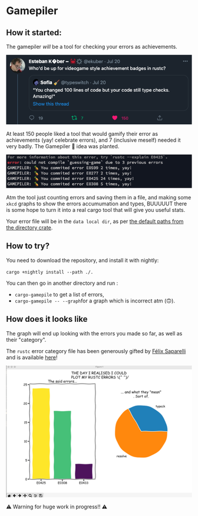 # Gamepiler

## How it started:
The gamepiler *will* be a tool for checking your errors as achievements.

![tweet](tweet.png)



At least 150 people liked a tool that would gamify their error as achievements (yay! celebrate errors), and 7 (inclusive meself) needed it very badly. The Gamepiler 🍍 idea was planted.



![compiler](compiler.png)



Atm the tool just counting errors and saving them in a file, and making some `xkcd` graphs to show the errors accumumation and types, BUUUUUT there is some hope to turn it into a real cargo tool that will give you useful stats.


Your error file will be in the `data local dir`, as per [the default paths from the directory crate](https://github.com/dirs-dev/directories-rs).


## How to try?

You need to download the repository, and install it with nightly:

`cargo +nightly install --path ./.`


You can then go in another directory and run :
- `cargo-gamepile` to get a list of errors, 
- `cargo-gamepile -- --graph`for a graph which is incorrect atm (🙃).


## How does it looks like

The graph will end up looking with the errors you made so far, as well as their "category".

The `rustc` error category file has been generously gifted by [Félix Saparelli](https://github.com/passcod) and is available [here](https://gist.github.com/passcod/d31ddd1b81b0d3874ac64a4b300f51ca)!

![graph](graph.png)

⚠️ Warning for huge work in progress!! ⚠️

